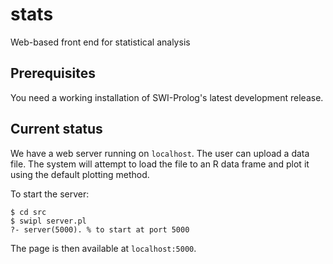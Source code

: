 # stats
Web-based front end for statistical analysis

## Prerequisites
You need a working installation of SWI-Prolog's latest development release.

## Current status
We have a web server running on `localhost`.
The user can upload a data file.
The system will attempt to load the file to an R data frame and plot it using the default plotting method.

To start the server:

~~~~
$ cd src
$ swipl server.pl
?- server(5000). % to start at port 5000
~~~~

The page is then available at `localhost:5000`.

